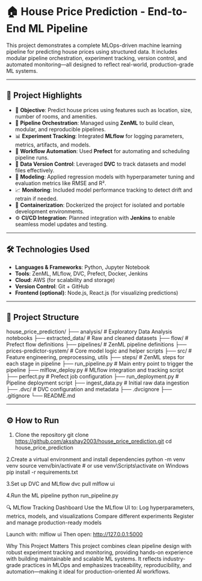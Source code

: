 # 🏠 House Price Prediction - End-to-End ML Pipeline

This project demonstrates a complete MLOps-driven machine learning pipeline for predicting house prices using structured data. It includes modular pipeline orchestration, experiment tracking, version control, and automated monitoring—all designed to reflect real-world, production-grade ML systems.

---

## 🚀 Project Highlights

- 📌 **Objective**: Predict house prices using features such as location, size, number of rooms, and amenities.
- 🧱 **Pipeline Orchestration**: Managed using **ZenML** to build clean, modular, and reproducible pipelines.
- 📊 **Experiment Tracking**: Integrated **MLflow** for logging parameters, metrics, artifacts, and models.
- 🔄 **Workflow Automation**: Used **Prefect** for automating and scheduling pipeline runs.
- 📁 **Data Version Control**: Leveraged **DVC** to track datasets and model files effectively.
- 🧪 **Modeling**: Applied regression models with hyperparameter tuning and evaluation metrics like RMSE and R².
- 📈 **Monitoring**: Included model performance tracking to detect drift and retrain if needed.
- 🐳 **Containerization**: Dockerized the project for isolated and portable development environments.
- ⚙️ **CI/CD Integration**: Planned integration with **Jenkins** to enable seamless model updates and testing.

---

## 🛠️ Technologies Used

- **Languages & Frameworks**: Python, Jupyter Notebook  
- **Tools**: ZenML, MLflow, DVC, Prefect, Docker, Jenkins  
- **Cloud**: AWS (for scalability and storage)  
- **Version Control**: Git + GitHub  
- **Frontend (optional)**: Node.js, React.js (for visualizing predictions)

---
## 📂 Project Structure

house_price_prediction/
├── analysis/ # Exploratory Data Analysis notebooks
├── extracted_data/ # Raw and cleaned datasets
├── flow/ # Prefect flow definitions
├── pipelines/ # ZenML pipeline definitions
├── prices-predictor-system/ # Core model logic and helper scripts
├── src/ # Feature engineering, preprocessing, utils
├── steps/ # ZenML steps for each stage in pipeline
├── run_pipeline.py # Main entry point to trigger the pipeline
├── mlflow_deploy.py # MLflow integration and tracking script
├── perfect.py # Prefect job configuration
├── run_deployment.py # Pipeline deployment script
├── ingest_data.py # Initial raw data ingestion
├── .dvc/ # DVC configuration and metadata
├── .dvcignore
├── .gitignore
└── README.md



---

## ⚙️ How to Run

1. Clone the repository
git clone https://github.com/aksshay2003/house_price_prediction.git
cd house_price_prediction

2.Create a virtual environment and install dependencies
python -m venv venv
source venv/bin/activate  # or use venv\Scripts\activate on Windows
pip install -r requirements.txt

3.Set up DVC and MLflow
dvc pull
mlflow ui

4.Run the ML pipeline
python run_pipeline.py

🔍 MLflow Tracking Dashboard
Use the MLflow UI to:
Log hyperparameters, metrics, models, and visualizations
Compare different experiments
Register and manage production-ready models

Launch with:
mlflow ui
Then open: http://127.0.0.1:5000

Why This Project Matters
This project combines clean pipeline design with robust experiment tracking and monitoring, providing hands-on experience with building maintainable and scalable ML systems. It reflects industry-grade practices in MLOps and emphasizes traceability, reproducibility, and automation—making it ideal for production-oriented AI workflows.

